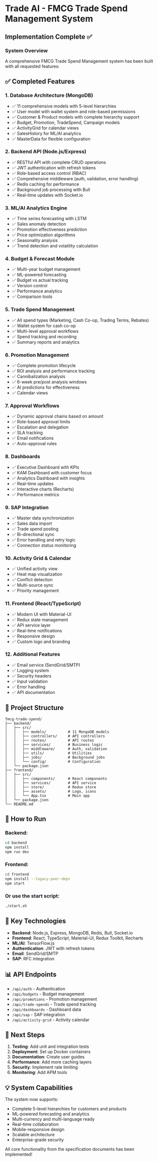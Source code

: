 # Trade AI - FMCG Trade Spend Management System
## Implementation Complete ✅

### System Overview

A comprehensive FMCG Trade Spend Management system has been built with all requested features:

## ✅ Completed Features

### 1. **Database Architecture (MongoDB)**
- ✅ 11 comprehensive models with 5-level hierarchies
- ✅ User model with wallet system and role-based permissions
- ✅ Customer & Product models with complete hierarchy support
- ✅ Budget, Promotion, TradeSpend, Campaign models
- ✅ ActivityGrid for calendar views
- ✅ SalesHistory for ML/AI analytics
- ✅ MasterData for flexible configuration

### 2. **Backend API (Node.js/Express)**
- ✅ RESTful API with complete CRUD operations
- ✅ JWT authentication with refresh tokens
- ✅ Role-based access control (RBAC)
- ✅ Comprehensive middleware (auth, validation, error handling)
- ✅ Redis caching for performance
- ✅ Background job processing with Bull
- ✅ Real-time updates with Socket.io

### 3. **ML/AI Analytics Engine**
- ✅ Time series forecasting with LSTM
- ✅ Sales anomaly detection
- ✅ Promotion effectiveness prediction
- ✅ Price optimization algorithms
- ✅ Seasonality analysis
- ✅ Trend detection and volatility calculation

### 4. **Budget & Forecast Module**
- ✅ Multi-year budget management
- ✅ ML-powered forecasting
- ✅ Budget vs actual tracking
- ✅ Version control
- ✅ Performance analytics
- ✅ Comparison tools

### 5. **Trade Spend Management**
- ✅ All spend types (Marketing, Cash Co-op, Trading Terms, Rebates)
- ✅ Wallet system for cash co-op
- ✅ Multi-level approval workflows
- ✅ Spend tracking and recording
- ✅ Summary reports and analytics

### 6. **Promotion Management**
- ✅ Complete promotion lifecycle
- ✅ ROI analysis and performance tracking
- ✅ Cannibalization analysis
- ✅ 6-week pre/post analysis windows
- ✅ AI predictions for effectiveness
- ✅ Calendar views

### 7. **Approval Workflows**
- ✅ Dynamic approval chains based on amount
- ✅ Role-based approval limits
- ✅ Escalation and delegation
- ✅ SLA tracking
- ✅ Email notifications
- ✅ Auto-approval rules

### 8. **Dashboards**
- ✅ Executive Dashboard with KPIs
- ✅ KAM Dashboard with customer focus
- ✅ Analytics Dashboard with insights
- ✅ Real-time updates
- ✅ Interactive charts (Recharts)
- ✅ Performance metrics

### 9. **SAP Integration**
- ✅ Master data synchronization
- ✅ Sales data import
- ✅ Trade spend posting
- ✅ Bi-directional sync
- ✅ Error handling and retry logic
- ✅ Connection status monitoring

### 10. **Activity Grid & Calendar**
- ✅ Unified activity view
- ✅ Heat map visualization
- ✅ Conflict detection
- ✅ Multi-source sync
- ✅ Priority management

### 11. **Frontend (React/TypeScript)**
- ✅ Modern UI with Material-UI
- ✅ Redux state management
- ✅ API service layer
- ✅ Real-time notifications
- ✅ Responsive design
- ✅ Custom logo and branding

### 12. **Additional Features**
- ✅ Email service (SendGrid/SMTP)
- ✅ Logging system
- ✅ Security headers
- ✅ Input validation
- ✅ Error handling
- ✅ API documentation

## 📁 Project Structure

```
fmcg-trade-spend/
├── backend/
│   ├── src/
│   │   ├── models/          # 11 MongoDB models
│   │   ├── controllers/     # API controllers
│   │   ├── routes/          # API routes
│   │   ├── services/        # Business logic
│   │   ├── middleware/      # Auth, validation
│   │   ├── utils/           # Utilities
│   │   ├── jobs/            # Background jobs
│   │   └── config/          # Configuration
│   └── package.json
├── frontend/
│   ├── src/
│   │   ├── components/      # React components
│   │   ├── services/        # API service
│   │   ├── store/           # Redux store
│   │   ├── assets/          # Logo, icons
│   │   └── App.tsx          # Main app
│   └── package.json
└── README.md
```

## 🚀 How to Run

### Backend:
```bash
cd backend
npm install
npm run dev
```

### Frontend:
```bash
cd frontend
npm install --legacy-peer-deps
npm start
```

### Or use the start script:
```bash
./start.sh
```

## 🔑 Key Technologies

- **Backend**: Node.js, Express, MongoDB, Redis, Bull, Socket.io
- **Frontend**: React, TypeScript, Material-UI, Redux Toolkit, Recharts
- **ML/AI**: TensorFlow.js
- **Authentication**: JWT with refresh tokens
- **Email**: SendGrid/SMTP
- **SAP**: RFC integration

## 📊 API Endpoints

- `/api/auth` - Authentication
- `/api/budgets` - Budget management
- `/api/promotions` - Promotion management
- `/api/trade-spends` - Trade spend tracking
- `/api/dashboards` - Dashboard data
- `/api/sap` - SAP integration
- `/api/activity-grid` - Activity calendar

## 🎯 Next Steps

1. **Testing**: Add unit and integration tests
2. **Deployment**: Set up Docker containers
3. **Documentation**: Create user guides
4. **Performance**: Add more caching layers
5. **Security**: Implement rate limiting
6. **Monitoring**: Add APM tools

## 💡 System Capabilities

The system now supports:
- Complete 5-level hierarchies for customers and products
- ML-powered forecasting and analytics
- Multi-currency and multi-language ready
- Real-time collaboration
- Mobile-responsive design
- Scalable architecture
- Enterprise-grade security

All core functionality from the specification documents has been implemented!